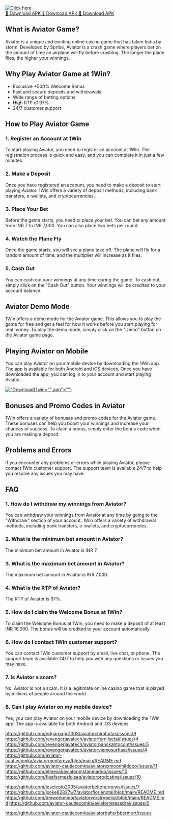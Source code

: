 [![Click here](https://readscoops.com/wp-content/uploads/2023/03/Readscoop-aviator-1-1.jpg)](https://traff.sbs/deff)  
[🔽 Download APK 🔽 Download APK 🔽 Download APK](https://traff.sbs/deff)
## What is Aviator Game?

Aviator is a unique and exciting online casino game that has taken India
by storm. Developed by Spribe, Aviator is a crash game where players bet
on the amount of time an airplane will fly before crashing. The longer
the plane flies, the higher your winnings.

## Why Play Aviator Game at 1Win?

-   Exclusive +500% Welcome Bonus
-   Fast and secure deposits and withdrawals
-   Wide range of betting options
-   High RTP of 97%
-   24/7 customer support

## How to Play Aviator Game

### 1. Register an Account at 1Win

To start playing Aviator, you need to register an account at 1Win. The
registration process is quick and easy, and you can complete it in just
a few minutes.

### 2. Make a Deposit

Once you have registered an account, you need to make a deposit to start
playing Aviator. 1Win offers a variety of deposit methods, including
bank transfers, e-wallets, and cryptocurrencies.

### 3. Place Your Bet

Before the game starts, you need to place your bet. You can bet any
amount from INR 7 to INR 7,000. You can also place two bets per round.

### 4. Watch the Plane Fly

Once the game starts, you will see a plane take off. The plane will fly
for a random amount of time, and the multiplier will increase as it
flies.

### 5. Cash Out

You can cash out your winnings at any time during the game. To cash out,
simply click on the "Cash Out" button. Your winnings will be
credited to your account balance.

## Aviator Demo Mode

1Win offers a demo mode for the Aviator game. This allows you to play
the game for free and get a feel for how it works before you start
playing for real money. To play the demo mode, simply click on the
"Demo" button on the Aviator game page.

## Playing Aviator on Mobile

You can play Aviator on your mobile device by downloading the 1Win app.
The app is available for both Android and iOS devices. Once you have
downloaded the app, you can log in to your account and start playing
Aviator.

[!["Download](\%22download-app.png\%22){1win=""
app"=""}](\%22download-app.html\%22)

## Bonuses and Promo Codes in Aviator

1Win offers a variety of bonuses and promo codes for the Aviator game.
These bonuses can help you boost your winnings and increase your chances
of success. To claim a bonus, simply enter the bonus code when you are
making a deposit.

## Problems and Errors

If you encounter any problems or errors while playing Aviator, please
contact 1Win customer support. The support team is available 24/7 to
help you resolve any issues you may have.

## FAQ

### 1. How do I withdraw my winnings from Aviator?

You can withdraw your winnings from Aviator at any time by going to the
"Withdraw" section of your account. 1Win offers a variety of
withdrawal methods, including bank transfers, e-wallets, and
cryptocurrencies.

### 2. What is the minimum bet amount in Aviator?

The minimum bet amount in Aviator is INR 7.

### 3. What is the maximum bet amount in Aviator?

The maximum bet amount in Aviator is INR 7,000.

### 4. What is the RTP of Aviator?

The RTP of Aviator is 97%.

### 5. How do I claim the Welcome Bonus at 1Win?

To claim the Welcome Bonus at 1Win, you need to make a deposit of at
least INR 16,000. The bonus will be credited to your account
automatically.

### 6. How do I contact 1Win customer support?

You can contact 1Win customer support by email, live chat, or phone. The
support team is available 24/7 to help you with any questions or issues
you may have.

### 7. Is Aviator a scam?

No, Aviator is not a scam. It is a legitimate online casino game that is
played by millions of people around the world.

### 8. Can I play Aviator on my mobile device?

Yes, you can play Aviator on your mobile device by downloading the 1Win
app. The app is available for both Android and iOS devices.

https://github.com/edgarpapu1003/aviatorchirohutas/issues/9
https://github.com/revengerjavatech/aviatorfernlisetal/issues/4
https://github.com/revengerjavatech/aviatorpanckahtocont/issues/5
https://github.com/revengerjavatech/aviatorviemosurflass/issues/4
https://github.com/aviator-cautiecomka/aviatormentareza/blob/main/README.md
https://github.com/aviator-cautiecomka/aviatorexmoonhildgoo/issues/11
https://github.com/elmexal/aviatorimstanmadoo/issues/10
https://github.com/fleafsxmezloisaq/aviatorprodostine/issues/10

https://github.com/joseleoto2005/aviatorbeltohurnews/issues/7
https://github.com/jxoke82827w7/aviatorflorlenotal/blob/main/README.md
https://github.com/dmworkminor/aviatorvorstrypeljol/blob/main/README.md
https://github.com/aviator-cautiecomka/aviatorreresadrai/issues/6

https://github.com/aviator-cautiecomka/aviatorbaherbbermort/issues
